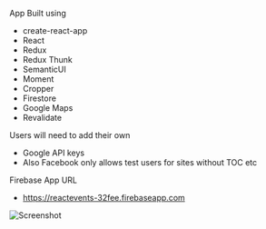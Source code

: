 App Built using

  - create-react-app
  - React
  - Redux
  - Redux Thunk
  - SemanticUI
  - Moment
  - Cropper
  - Firestore
  - Google Maps
  - Revalidate
  

Users will need to add their own
  - Google API keys
  - Also Facebook only allows test users for sites without TOC etc

Firebase App URL
  - https://reactevents-32fee.firebaseapp.com
  

![Screenshot](https://i.imgur.com/QcWHTzF.png) 
